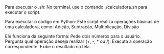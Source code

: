 Para executar o .sh:
  No terminal, use o comando ./calculadora.sh para executar o script.
 
Para executar o código em Python: 
  Este script realiza operações básicas de uma calculadora, como: 
    Adição, Subtração, Multiplicação, Divisão

  Ele funciona da seguinte forma:
    Pede dois números para o usuário.
    Pergunta qual operação deseja realizar (+, -, * ou /).
    Executa a operação correspondente.
    Exibe o resultado na tela.
